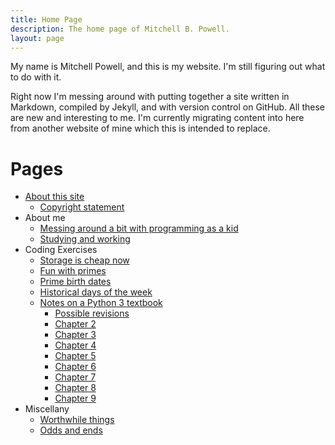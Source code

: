 ```yaml
---
title: Home Page
description: The home page of Mitchell B. Powell.
layout: page
---
```


My name is Mitchell Powell, and this is my website. I'm still figuring out what to do with it.

Right now I'm messing around with putting together a site written in Markdown, compiled by Jekyll, and with version control on GitHub. All these are new and interesting to me. I'm currently migrating content into here from another website of mine which this is intended to replace.

# Pages
* [About this site](p/about-site.html)
    * [Copyright statement](p/copyright-statement.html)
* About me
    * [Messing around a bit with programming as a kid](p/messing-around.html)
    * [Studying and working](p/work-and-study.html)
* Coding Exercises
    * [Storage is cheap now](p/storage-prices.html)
    * [Fun with primes](p/fun-with-primes.html)
    * [Prime birth dates](p/prime-birth-dates.html)
    * [Historical days of the week](p/historical-days-of-the-week.html)
    * [Notes on a Python 3 textbook](p/think-like/)
        * [Possible revisions](p/think-like/possible-revisions.html)
        * [Chapter 2](p/think-like/c2.html)
        * [Chapter 3](p/think-like/c3.html)
        * [Chapter 4](p/think-like/c4.html)
        * [Chapter 5](p/think-like/c5.html)
        * [Chapter 6](p/think-like/c6.html)
        * [Chapter 7](p/think-like/c7.html)
        * [Chapter 8](p/think-like/c8.html)
        * [Chapter 9](p/think-like/c9.html)
* Miscellany
    * [Worthwhile things](p/worthwhile-things.html)
    * [Odds and ends](p/odds-and-ends.html)



